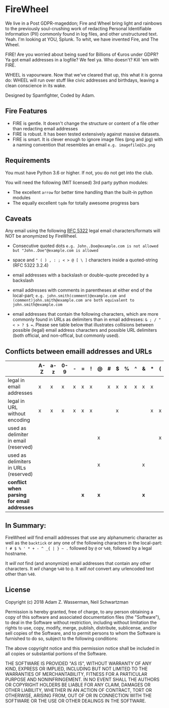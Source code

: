 # FireWheel

We live in a Post GDPR-mageddon; Fire and Wheel bring light and rainbows to the previously soul-crushing work of redacting Personal Identifiable Information (PII) commonly found in log files, and other unstructured text. Yeah. I'm looking at YOU, Splunk. To whit, we have invented Fire, and The Wheel.

FIRE! Are you worried about being sued for Billions of €uros under GDPR? Ya got email addresses in a logfile? We feel ya. Who doesn't? Kill 'em with FIRE.

WHEEL is vapourware. Now that we've cleared that up, this what it is gonna do: WHEEL will run over stuff like civic addresses and birthdays, leaving a clean conscience in its wake.

Designed by Spamfighter, Coded by Adam.

## Fire Features
- FIRE is gentle. It doesn't change the structure or content of a file other than redacting email addresses
- FIRE is robust. It has been tested extensively against massive datasets.
- FIRE is smart. It is clever enough to ignore image files (png and jpg) with a naming convention that resembles an email `e.g. imagefile@2x.png`


## Requirements
You must have Python 3.6 or higher. If not, you do not get into the club.

You will need the following (MIT licensed) 3rd party python modules:
 - The excellent `arrow` for better time handling than the built-in python modules
 - The equally excellent `tqdm` for totally awesome progress bars

## Caveats
Any email using the following [RFC 5322](https://tools.ietf.org/html/rfc5322) legal email characters/formats will NOT be anonymized by FireWheel.

- Consecutive quoted dots `e.g. John..Doe@example.com is not allowed but "John..Doe"@example.com is allowed`

- space and ` " ( ) , : ; < > @ [ \ ] ` characters inside a quoted-string (RFC 5322 3.2.4)

- email addresses with a backslash or double-quote preceded by a backslash

- email addresses with comments in parentheses at either end of the local-part; `e.g. john.smith(comment)@example.com and (comment)john.smith@example.com are both equivalent to john.smith@example.com`

- email addresses that contain the following characters, which are more commonly found in URLs as delimiters than in email addresses: `& ; / " < > ? $ =`. Please see table below that illustrates collisions between possible (legal) email address characters and possible URL delimiters (both official, and non-offical, but commonly used).

## Conflicts between emaill addresses and URLs
||A-Z|a-z|0-9|-|=|!|@|#|$|%|^|&|*|(|)|_|+|`|;|'|,|.|/|{|}|:|"|<|>|?|\||
|---|---|---|---|---|---|---|---|---|---|---|---|---|---|---|---|---|---|---|---|---|---|---|---|---|---|---|---|---|---|---|---
|legal in email addresses|x|x|x|x|x|x||x|x|x|x|x|x|||x|x|x|x|x||x|x|x|x|||||x|x|
|legal in URL without encoding|x|x|x|x|x|x|||x||||x|x|x|x|x|||x|x|x|||||||||
|used as delimiter in email (reserved)|||||||x|||||||x|x||||||||||||x|x|x||
|used as delimiters in URLs (reserved)|||||||x|||||x|||||||x||||x|||x|x|x|x|x|
|**conflict when parsing for email addresses**|||||**x**||**x**|||||**x**|||||||**x**||||**x**||||**x**|**x**|**x**|**x**|

## In Summary:
FireWheel *will* find emaill addresses that use any alphanumeric character as well as the `backtick` or any one of the following characters in the local-part: `! # $ % ' * + - ^ _{ | } ~ .` followed by `@` or `%40`, followed by a legal hostname.

It *will not* find (and anonymize) email addresses that contain any other characters. It *wil* change `%40` to `@`. It *will not* convert any urlencoded text other than `%40`.

## License
Copyright (c) 2018 Adam Z. Wasserman, Neil Schwartzman

Permission is hereby granted, free of charge, to any person obtaining a copy
of this software and associated documentation files (the "Software"), to deal
in the Software without restriction, including without limitation the rights
to use, copy, modify, merge, publish, distribute, sublicense, and/or sell
copies of the Software, and to permit persons to whom the Software is
furnished to do so, subject to the following conditions:

The above copyright notice and this permission notice shall be included in all
copies or substantial portions of the Software.

THE SOFTWARE IS PROVIDED "AS IS", WITHOUT WARRANTY OF ANY KIND, EXPRESS OR
IMPLIED, INCLUDING BUT NOT LIMITED TO THE WARRANTIES OF MERCHANTABILITY,
FITNESS FOR A PARTICULAR PURPOSE AND NONINFRINGEMENT. IN NO EVENT SHALL THE
AUTHORS OR COPYRIGHT HOLDERS BE LIABLE FOR ANY CLAIM, DAMAGES OR OTHER
LIABILITY, WHETHER IN AN ACTION OF CONTRACT, TORT OR OTHERWISE, ARISING FROM,
OUT OF OR IN CONNECTION WITH THE SOFTWARE OR THE USE OR OTHER DEALINGS IN THE
SOFTWARE.

